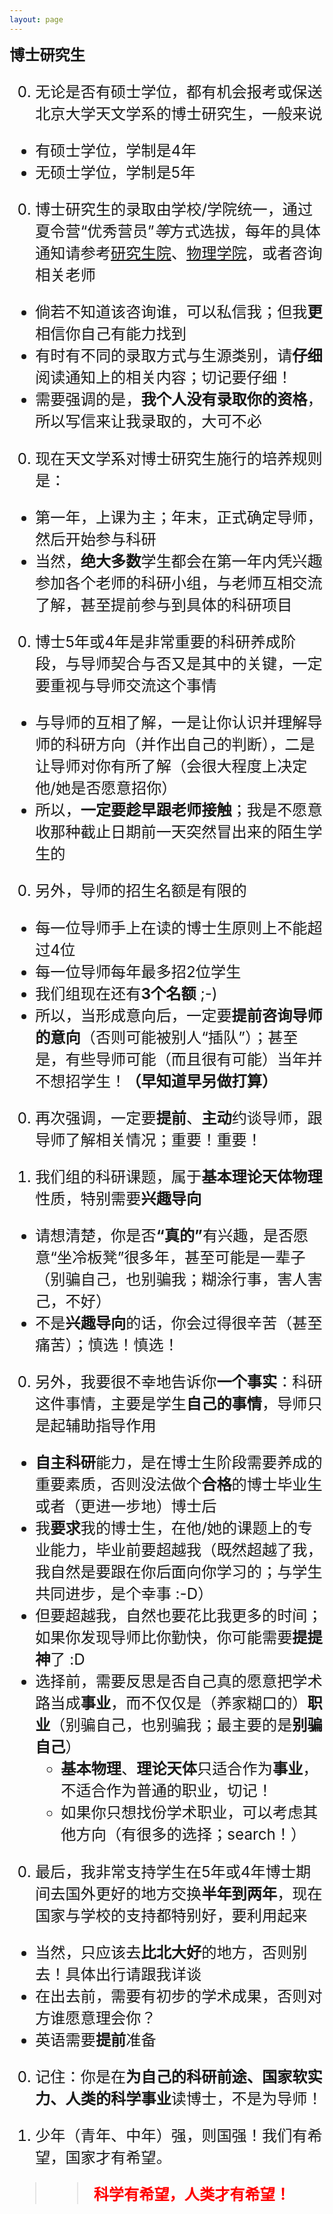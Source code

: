 ```yaml
---
layout: page
---
```


<big><big><big> **博士研究生**

0. 无论是否有硕士学位，都有机会报考或保送北京大学天文学系的博士研究生，一般来说
  - 有硕士学位，学制是4年
  - 无硕士学位，学制是5年

0. 博士研究生的录取由学校/学院统一，通过夏令营“优秀营员”*等*方式选拔，每年的具体通知请参考[研究生院](https://grs.pku.edu.cn/)、[物理学院](http://www.phy.pku.edu.cn/)，或者咨询相关老师
  - 倘若不知道该咨询谁，可以私信我；但我**更**相信你自己有能力找到
  - 有时有不同的录取方式与生源类别，请**仔细**阅读通知上的相关内容；切记要仔细！
  - 需要强调的是，**我个人没有录取你的资格**，所以写信来让我录取的，大可不必

0. 现在天文学系对博士研究生施行的培养规则是：
  - 第一年，上课为主；年末，正式确定导师，然后开始参与科研
  - 当然，**绝大多数**学生都会在第一年内凭兴趣参加各个老师的科研小组，与老师互相交流了解，甚至提前参与到具体的科研项目

0. 博士5年或4年是非常重要的科研养成阶段，与导师契合与否又是其中的关键，一定要重视与导师交流这个事情
  - 与导师的互相了解，一是让你认识并理解导师的科研方向（并作出自己的判断），二是让导师对你有所了解（会很大程度上决定他/她是否愿意招你）
  - 所以，**一定要趁早跟老师接触**；我是不愿意收那种截止日期前一天突然冒出来的陌生学生的

0. 另外，导师的招生名额是有限的
  - 每一位导师手上在读的博士生原则上不能超过4位
  - 每一位导师每年最多招2位学生
  - 我们组现在还有**3个名额** ;-)
  - 所以，当形成意向后，一定要**提前咨询导师的意向**（否则可能被别人“插队”）；甚至是，有些导师可能（而且很有可能）当年并不想招学生！**（早知道早另做打算）**

0. 再次强调，一定要**提前**、**主动**约谈导师，跟导师了解相关情况；重要！重要！

0. 我们组的科研课题，属于**基本理论天体物理**性质，特别需要**兴趣导向**
  - 请想清楚，你是否<b>“真的”</b>有兴趣，是否愿意“坐冷板凳”很多年，甚至可能是一辈子（别骗自己，也别骗我；糊涂行事，害人害己，不好）
  - 不是**兴趣导向**的话，你会过得很辛苦（甚至痛苦）；慎选！慎选！

0. 另外，我要很不幸地告诉你**一个事实**：科研这件事情，主要是学生**自己的事情**，导师只是起辅助指导作用
  - **自主科研**能力，是在博士生阶段需要养成的重要素质，否则没法做个**合格**的博士毕业生或者（更进一步地）博士后
  - 我**要求**我的博士生，在他/她的课题上的专业能力，毕业前要超越我（既然超越了我，我自然是要跟在你后面向你学习的；与学生共同进步，是个幸事 :-D）
  - 但要超越我，自然也要花比我更多的时间；如果你发现导师比你勤快，你可能需要**提提神**了 :D
  - 选择前，需要反思是否自己真的愿意把学术路当成**事业**，而不仅仅是（养家糊口的）**职业**（别骗自己，也别骗我；最主要的是**别骗自己**）
    + **基本物理**、**理论天体**只适合作为**事业**，不适合作为普通的职业，切记！
    + 如果你只想找份学术职业，可以考虑其他方向（有很多的选择；search！）

0. 最后，我非常支持学生在5年或4年博士期间去国外更好的地方交换**半年到两年**，现在国家与学校的支持都特别好，要利用起来
  - 当然，只应该去**比北大好**的地方，否则别去！具体出行请跟我详谈
  - 在出去前，需要有初步的学术成果，否则对方谁愿意理会你？
  - 英语需要**提前**准备

0. 记住：你是在**为自己的科研前途、国家软实力、人类的科学事业**读博士，不是为导师！

0. 少年（青年、中年）强，则国强！我们有希望，国家才有希望。

<!-- 0. 有些学生困惑：老师，你怎么总是跟我扯理想呢？
  - 废话！不跟你扯理想，难道跟你扯水米油盐酱醋茶吗？！
  - 不跟你扯理想，我怎么扯得过你？！ -->

>> <font color="red"><b>科学有希望，人类才有希望！</b></font>